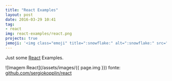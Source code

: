 ```yaml
---
title: "React Examples"
layout: post
date: 2016-03-29 10:41
tag:
- react
img: react-examples/react.png
projects: true
jemoji: '<img class="emoji" title=":snowflake:" alt=":snowflake:" src="https://assets.github.com/images/icons/emoji/unicode/2744.png" height="20" width="20" align="absmiddle">'
---
```

Just some [React](https://facebook.github.io/react/) Examples.

![Imagem React](/assets/images/{{ page.img }})
<span class="img-description">fonte: [github.com/sergiokopplin/react](github.com/sergiokopplin/react)</span>
